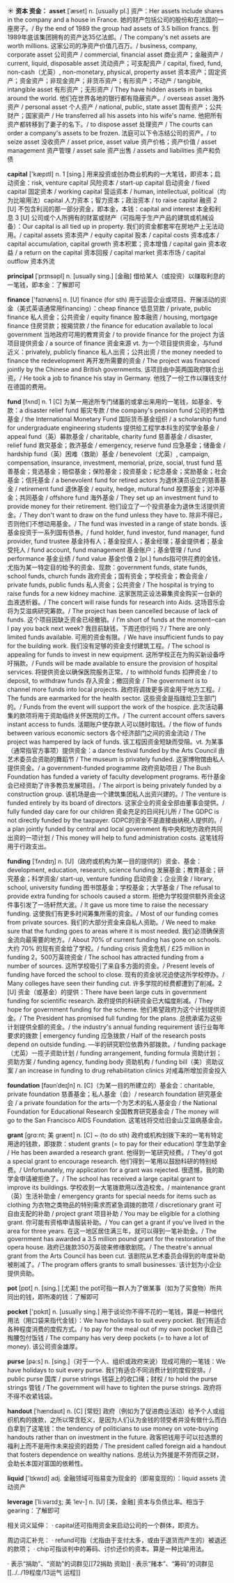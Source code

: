 ☀ <span class="category">**资本 资金：**</span>
<span class="vocabulary">**asset**</span> [ˈæset]
<span class="definition">n. [usually pl.] 资产：</span>Her assets include shares in the company and a house in France. 她的财产包括公司的股份和在法国的一座房子。/ By the end of 1989 the group had assets of 3.5 billion francs. 到1989年底该集团拥有的资产达35亿法郎。/ The company's net assets are worth millions. 这家公司的净资产价值几百万。/ business, company, corporate asset 公司资产 / commercial, financial asset 商业资产；金融资产 / current, liquid, disposable asset 流动资产；可支配资产 / capital, fixed, fund, non-cash（尤英）, non-monetary, physical, property asset 资本资产；固定资产；资金资产；非现金资产；非货币资产；有形资产；不动产 / tangible, intangible asset 有形资产；无形资产 / They have hidden assets in banks around the world. 他们在世界各地的银行都有隐蔽资产。/ overseas asset 海外资产 / personal asset 个人资产 / national, public, state asset 国有资产；公共财产；国家资产 / He transferred all his assets into his wife's name. 他把所有资产都转移到了妻子的名下。/ to dispose asset 处理资产 / The courts can order a company's assets to be frozen. 法庭可以下令冻结公司的资产。/ to seize asset 没收资产 / asset price, asset value 资产价格；资产价值 / asset management 资产管理 / asset sale 资产出售 / assets and liabilities 资产和负债
 
<span class="vocabulary">**capital**</span> ['kæpɪtl] 
<span class="definition">n. 1 [sing.] 用来投资或创办商业机构的一大笔钱，即资本；启动资金：</span>risk, venture capital 风险资本 / start-up capital 启动资金 / fixed capital 固定资本 / working capital 营运资本 / human, intellectual, political（均为比喻用法）capital 人力资本；智力资本；政治资本 / to raise capital 融资 <span class="definition">2 [U] 不包含利润的那一部分资金，即本金，本钱：</span>capital and interest 本金和利息 <span class="definition">3 [U] 公司或个人所拥有的财富或财产（可指用于生产产品的建筑或机械设备）：</span>Our capital is all tied up in property. 我们的资金都套牢在房地产上无法动用。/ capital assets 资本资产 / equity capital 股本 / capital costs 资本成本 / capital accumulation, capital growth 资本积累；资本增值 / capital gain 资本收益 / a return on the capital 资本回报 / capital market 资本市场 / capital outflow 资本外流
           
<span class="vocabulary">**principal**</span> [ˈprɪnsəpl]
<span class="definition">n. [usually sing.] [金融] 借给某人（或投资）以赚取利息的一笔钱，即本金：</span>了解即可

<span class="vocabulary">**finance**</span> ['faɪnæns] 
<span class="definition">n. [U] finance (for sth) 用于运营企业或项目、开展活动的资金（美式英语通常用financing）：</span>cheap finance 低息贷款 / private, public finance 私人资金；公共资金 / equity finance 股本融资 / housing, mortgage finance 住房贷款；按揭贷款 / the finance for education available to local government 当地政府可用的教育资金 / to provide finance for the project 为该项目提供资金 / a source of finance 资金来源 <span class="definition">vt. 为一个项目提供资金，与fund近义：</span>privately, publicly finance 私人出资；公共出资 / the money needed to finance the redevelopment 再开发所需要的资金 / The project was financed jointly by the Chinese and British governments. 该项目由中英两国政府联合出资。/ He took a job to finance his stay in Germany. 他找了一份工作以赚钱支付在德国的费用。
           
<span class="vocabulary">**fund**</span> [fʌnd]
<span class="definition">n. 1 [C] 为某一用途所专门储蓄的或拿出来用的一笔钱，如基金、专款：</span>a disaster relief fund 赈灾专款 / the company's pension fund 公司的养恤基金 / the International Monetary Fund 国际货币基金组织 / a scholarship fund for undergraduate engineering students 提供给工程学本科生的奖学金基金 / appeal fund（英）募款基金 / charitable, charity fund 慈善基金 / disaster, relief fund 救灾基金；救济基金 / emergency, reserve fund 应急基金；储备金 / hardship fund（英）困难（救助）基金 / benevolent（尤英）, campaign, compensation, insurance, investment, memorial, prize, social, trust fund 慈善基金；竞选基金；赔偿基金；保险基金；投资基金；纪念基金；奖励基金；社会基金；信托基金 / a benevolent fund for retired actors 为退休演员设立的慈善基金 / retirement fund 退休基金 / equity, hedge, mutural fund 股票基金；对冲基金；共同基金 / offshore fund 海外基金 / They set up an investment fund to provide money for their retirement. 他们设立了一个投资基金为退休生活提供资金。/ They don't want to draw on the fund unless they have to. 除非不得已，否则他们不想动用基金。/ The fund was invested in a range of state bonds. 该基金投资于一系列国有债券。/ fund holder, fund investor, fund manager, fund provider, fund trustee 基金持有人；基金投资人；基金经理；基金提供者；基金受托人 / fund account, fund management 基金账户；基金管理 / fund performance 基金业绩 / fund value 基金价值 <span class="definition">2 [pl.] funds指可供花费的金钱，尤指为某一特定目的给予的资金、现款：</span>government funds, state funds, school funds, church funds 政府资金；国有资金；学校资金；教会资金 / private funds, public funds 私人资金；公共资金 / The hospital is trying to raise funds for a new kidney machine. 这家医院正设法募集资金购买一台新的血液透析器。/ The concert will raise funds for research into Aids. 这场音乐会将为艾滋病研究筹款。/ The project has been cancelled because of lack of funds. 这个项目因缺乏资金已经撤销。/ I'm short of funds at the moment─can I pay you back next week? 我目前缺钱，下周还你行吗？/ There are only limited funds available. 可用的资金有限。/ We have insufficient funds to pay for the building work. 我们没有足够的资金支付建筑工程。/ The school is appealing for funds to invest in new equipment. 这所学校正在为购买新设备呼吁捐款。/ Funds will be made available to ensure the provision of hospital services. 将提供资金以确保医院服务正常。/ to withhold funds 扣押资金 / to deposit, to withdraw funds 存入资金；撤回资金 / The government is to channel more funds into local projects. 政府将调拨更多资金用于地方工程。/ The funds are earmarked for the health sector. 这些资金是指拨给卫生部门的。/ Funds from the event will support the work of the hospice. 此次活动募集的款项将用于资助临终关怀医院的工作。/ The current account offers savers instant access to funds. 活期账户使存款人可以随时取钱。/ the flow of funds between various economic sectors 各个经济部门之间的资金流动 / The project was hampered by lack of funds. 该工程因资金短缺而受阻。<span class="definition">vt. 为某事（通常指官方事项）提供资金：</span>a dance festival funded by the Arts Council 由艺术委员会资助的舞蹈节 / The museum is privately funded. 这家博物馆由私人提供资金。/ a government-funded programme 政府资助项目 / The Bush Foundation has funded a variety of faculty development programs. 布什基金会已经资助了许多教员发展项目。/ The airport is being privately funded by a construction group. 该机场是由一个建筑集团私人出资兴建的。/ The venture is funded entirely by its board of directors. 这家企业的资金全部由董事会提供。/ fully funded day care for our children 资金充足的日间托儿所 / The GDPC is not directly funded by the taxpayer. GDPC的资金不是直接由纳税人提供的。/ a plan jointly funded by central and local government 有中央和地方政府共同出资的一项计划 / This money will help to fund administration costs. 这笔钱将用于行政支出。
                                 
<span class="vocabulary">**funding**</span> [ˈfʌndɪŋ]
<span class="definition">n. [U]（政府或机构为某一目的提供的）资金、基金：</span>development, education, research, science funding 发展基金；教育基金；研究基金；科学资金/ start-up, venture funding 启动资金；企业资金 / library, school, university funding 图书馆基金；学校基金；大学基金 / The refusal to provide extra funding for schools caused a storm. 拒绝为学校提供额外资金这件事引发了一场轩然大波。/ It gave us more time to raise the necessary funding. 这使我们有更多时间筹集所需的资金。/ Most of our funding comes from private sources. 我们的大部分资金来自私人资助。/ We need to make sure that the funding goes to areas where it is most needed. 我们必须确保资金流向最需要的地方。/ About 70% of current funding has gone on schools. 大约 70% 的现有资金给了学校。/ funding crisis 资金危机 / £25 million in funding 2，500万英镑资金 / The school has attracted funding from a number of sources. 这所学校吸引了来自多方面的资金。/ Present levels of funding have forced the school to close. 现有的资金状况迫使这所学校停办。/ Many colleges have seen their funding cut. 许多学院的经费都遭到了削减。<span class="definition">2 [U] 资金（或基金）的提供：</span>There have been large cuts in government funding for scientific research. 政府提供的科研资金已大幅度削减。/ They hope for government funding for the scheme. 他们希望政府为这个计划提供资金。/ The President has promised full funding for the plans. 总统承诺为这些计划提供全额的资金。/ the industry's annual funding requirement 该行业每年要求的拨款 | emergency funding 应急拨款 / Half of the research posts depend on outside funding. —半的研究职位依靠外部拨款。/ funding package（尤英）一揽子资助计划 / funding arrangement, funding formula 资助计划；资助方案 / funding agency, funding body 资助机构 / funding bill（美）资助议案 / an increase in funding to drug rehabilitation clinics 对戒毒所增加资金投入

<span class="vocabulary">**foundation**</span> [faʊnˈdeɪʃn]
<span class="definition">n. [C]（为某一目的所建立的）基金会：</span>charitable, private foundation 慈善基金；私人基金（会）/ research foundation 研究基金会 / a private foundation for the arts一个为艺术的私人基金会 / the National Foundation for Educational Research 全国教育研究基金会 / The money will go to the San Francisco AIDS Foundation. 这笔钱将交给旧金山艾滋病基金会。

<span class="vocabulary">**grant**</span> [grɑ:nt; 美 grænt]
<span class="definition">n. [C] ~ (to do sth) 政府或机构划拨下来的一笔有特定用途的钱款，即拨款：</span>student grants (= to pay for their education) 学生助学金 / He has been awarded a research grant. 他得到一笔研究经费。/ They'd got a special grant to encourage research. 他们得到一笔用以鼓励科研的特别经费。/ Unfortunately, my application for a grant was rejected. 很遗憾，我的助学金申请被拒绝了。/ The school has received a large capital grant to improve its buildings. 学校收到一大笔拨款用以改造校舍。/ maintenance grant（英）生活补助金 / emergency grants for special needs for items such as clothing 为衣物之类物品的特别需求而紧急调拨的款项 / discretionary grant 可自由支配的补助 / project grant 项目补助 / You may be eligible for a clothing grant. 你可能有资格申请服装补助。/ You can get a grant if you've lived in the area for three years. 在这一地区居住满三年，就可以得到一笔补助金。/ The government has awarded a 3.5 million pound grant for the restoration of the opera house. 政府已拨款350万英镑来修缮歌剧院。/ The theatre's annual grant from the Arts Council has been cut. 该剧院从艺术委员会得到的年度补助被削减了。/ The program offers grants to small businesses. 该计划为小企业提供资助。

<span class="vocabulary">**pot**</span> [pɒt] 
<span class="definition">n. [sing.] [尤美] the pot可指一群人为了做某事（如为了买食物）所共同出的钱，即所凑的钱：</span>了解即可

<span class="vocabulary">**pocket**</span> ['pɒkɪt] 
<span class="definition">n. [usually sing.] 用于谈论你不得不花的一笔钱，算是一种借代用法（用口袋来指代金钱）：</span>We have holidays to suit every pocket. 我们有适合各种程度消费的度假方式。/ to pay for the meal out of my own pocket 我自己掏腰包付饭钱 / The company has very deep pockets (= to have a lot of money). 该公司资金雄厚。

<span class="vocabulary">**purse**</span> [pə:s] 
<span class="definition">n. [sing.]（对于一个人、组织或政府来说）现成可用的一笔钱：</span>We have holidays to suit every purse. 我们有适合不同消费计划的度假安排。/ public purse 国库 / purse strings 钱袋上的收口绳；财权 / to hold the purse strings 管钱 / The government will have to tighten the purse strings. 政府将不得不收紧钱袋。
           
<span class="vocabulary">**handout**</span> [ˈhændaʊt]
<span class="definition">n. [C] [常贬] 政府（例如为了促进商业活动）给予个人或组织机构的拨款，之所以常含贬义，是因为人们认为金钱的领受者并没有做什么而白白拿到了这笔钱：</span>the tendency of politicians to use money on vote-buying handouts rather than on investment in the future. 政客把钱用于可以拉选票的福利上而不是用作未来投资的趋势 / The president called foreign aid a handout that fosters dependence on wealthy nations. 总统认为外援是不劳而获之财，会助长本国对富国的依赖性。

<span class="vocabulary">**liquid**</span> ['lɪkwɪd] 
<span class="definition">adj. 金融领域可指易变为现金的（即易变现的）：</span>liquid assets 流动资产
           
<span class="vocabulary">**leverage**</span> [ˈli:vərɪdʒ; 美 ˈlev-]
<span class="definition">n. [U] [美，金融] 资本与负债比率。相当于gearing：</span>了解即可

相关词义延伸：
· capital还可指用资金来启动公司的一个群体，即资方。

周边词汇补充：
· refund可指（尤指由于支付太多，或由于退货而产生的）被退还的款项；
· chip可指谈判中的筹码、讨价还价的资本。算是一种比喻用法。

· 表示“捐助”、“资助”的词群见[[72捐助 资助]]
· 表示“赌本”、“筹码”的词群见[[../../19程度/13运气 运程]]
